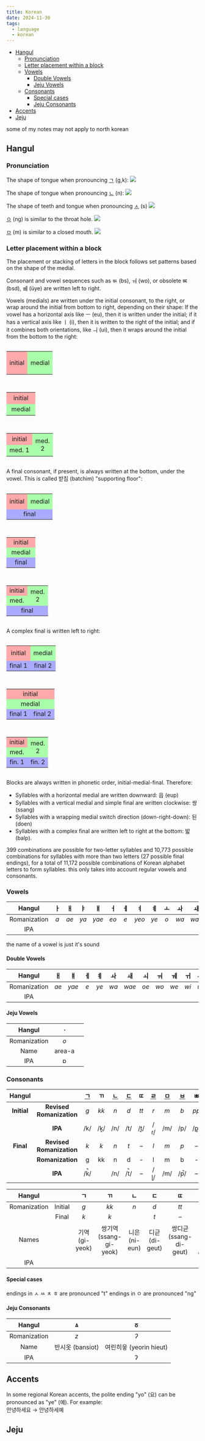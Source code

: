```yaml
---
title: Korean
date: 2024-11-30
tags:
  - language
  - korean
---
```


- [Hangul](#hangul)
  - [Pronunciation](#pronunciation)
  - [Letter placement within a block](#letter-placement-within-a-block)
  - [Vowels](#vowels)
    - [Double Vowels](#double-vowels)
    - [Jeju Vowels](#jeju-vowels)
  - [Consonants](#consonants)
    - [Special cases](#special-cases)
    - [Jeju Consonants](#jeju-consonants)
- [Accents](#accents)
- [Jeju](#jeju)

some of my notes may not apply to north korean

## Hangul

### Pronunciation

The shape of tongue when pronouncing [ㄱ](https://en.wikipedia.org/wiki/%E3%84%B1 "ㄱ") (g,k):
![](/misc/media/ㄱ.png)

The shape of tongue when pronouncing [ㄴ](https://en.wikipedia.org/wiki/%E3%84%B4 "ㄴ") (n):
![](/misc/media/ㄴ.png)

The shape of teeth and tongue when pronouncing [ㅅ](https://en.wikipedia.org/wiki/%E3%85%85 "ㅅ") (s)
![](/misc/media/ㅅ.png)

[ㅇ](https://en.wikipedia.org/wiki/%E3%85%87 "ㅇ") (ng) is similar to the throat hole.
![](/misc/media/ㅇ.png)

[ㅁ](https://en.wikipedia.org/wiki/%E3%85%81 "ㅁ") (m) is similar to a closed mouth.
![](/misc/media/ㅁ.png)

### Letter placement within a block

The placement or stacking of letters in the block follows set patterns based on the shape of the medial.

Consonant and vowel sequences such as ㅄ (bs), ㅝ (wo), or obsolete ㅵ (bsd), ㆋ (üye) are written left to right.

Vowels (medials) are written under the initial consonant, to the right, or wrap around the initial from bottom to right, depending on their shape: If the vowel has a horizontal axis like ㅡ (eu), then it is written under the initial; if it has a vertical axis like ㅣ (i), then it is written to the right of the initial; and if it combines both orientations, like ㅢ (ui), then it wraps around the initial from the bottom to the right:

<div style="display:flex; gap:1em; flex-wrap:wrap;">

<table style="border-collapse:collapse; text-align:center;">
<tr>
<td style="width:30px; background:#faa; height:60px;">initial</td>
<td style="background:#afa; width:30px;">medial</td>
</tr>
</table>

<table style="border-collapse:collapse; text-align:center;">
<tr>
<td style="width:60px; background:#faa; height:30px;">initial</td>
</tr>
<tr>
<td style="background:#afa; height:30px;">medial</td>
</tr>
</table>

<table style="border-collapse:collapse; text-align:center;">
<tr>
<td style="width:30px; background:#faa; height:30px;">initial</td>
<td style="background:#afa; width:30px;" rowspan="2">med.<br />2</td>
</tr>
<tr>
<td style="background:#afa; height:30px;">med.&nbsp;1</td>
</tr>
</table>

</div>

A final consonant, if present, is always written at the bottom, under the vowel. This is called 받침 (batchim) "supporting floor":

<div style="display:flex; gap:1em; flex-wrap:wrap;">

<table style="border-collapse:collapse; text-align:center;">
<tr>
<td style="width:30px; background:#faa; height:40px;">initial</td>
<td style="background:#afa; width:30px;">medial</td>
</tr>
<tr>
<td style="background:#aaf; height:20px;" colspan="2">final</td>
</tr>
</table>

<table style="border-collapse:collapse; text-align:center;">
<tr>
<td style="width:60px; background:#faa; height:20px;">initial</td>
</tr>
<tr>
<td style="background:#afa; height:20px;">medial</td>
</tr>
<tr>
<td style="background:#aaf; height:20px;">final</td>
</tr>
</table>

<table style="border-collapse:collapse; text-align:center;">
<tr>
<td style="width:30px; background:#faa; height:20px;">initial</td>
<td style="background:#afa; width:30px;" rowspan="2">med.<br />2</td>
</tr>
<tr>
<td style="background:#afa; height:20px;">med.</td>
</tr>
<tr>
<td style="background:#aaf; height:20px;" colspan="2">final</td>
</tr>
</table>

</div>

A complex final is written left to right:

<div style="display:flex; gap:1em; flex-wrap:wrap;">

<table style="border-collapse:collapse; text-align:center;">
<tr>
<td style="background:#faa; height:40px;">initial</td>
<td style="background:#afa;" colspan="2">medial</td>
</tr>
<tr style="text-align:center; background:#aaf;">
<td colspan="2" style="height:20px;">final 1</td>
<td>final 2</td>
</tr>
</table>

<table style="border-collapse:collapse; text-align:center;">
<tr>
<td colspan="2" style="background:#faa; width:60px; height:20px;">initial</td>
</tr>
<tr>
<td style="background:#afa; height:20px;" colspan="2">medial</td>
</tr>
<tr style="text-align:center; background:#aaf;">
<td style="height:20px;">final 1</td>
<td>final 2</td>
</tr>
</table>

<table style="border-collapse:collapse; text-align:center;">
<tr>
<td style="width:30px; background:#faa; height:20px;">initial</td>
<td style="background:#afa; width:30px;" colspan="2" rowspan="2">med.<br />2</td>
</tr>
<tr>
<td style="background:#afa; height:20px;">med.</td>
</tr>
<tr style="text-align:center; background:#aaf;">
<td colspan="2" style="height:20px;">fin. 1</td>
<td>fin. 2</td>
</tr>
</table>

</div>

Blocks are always written in phonetic order, initial-medial-final. Therefore:

* Syllables with a horizontal medial are written downward: 읍 (eup)
* Syllables with a vertical medial and simple final are written clockwise: 쌍 (ssang)
* Syllables with a wrapping medial switch direction (down-right-down): 된 (doen)
* Syllables with a complex final are written left to right at the bottom: 밟 (balp).

399 combinations are possible for two-letter syllables and 10,773 possible combinations for syllables with more than two letters (27 possible final endings), for a total of 11,172 possible combinations of Korean alphabet letters to form syllables.
this only takes into account regular vowels and consonants.

### Vowels

|    Hangul    |  ㅏ   |  ㅐ   |  ㅑ   |  ㅒ   |  ㅓ   |  ㅔ   |  ㅕ   |  ㅖ   |  ㅗ   |  ㅘ   |  ㅙ   |  ㅚ   |  ㅛ   |  ㅜ   |  ㅝ   |  ㅞ   |  ㅟ   |  ㅠ   |  ㅡ   |  ㅢ   |  ㅣ   |
| :----------: | :---: | :---: | :---: | :---: | :---: | :---: | :---: | :---: | :---: | :---: | :---: | :---: | :---: | :---: | :---: | :---: | :---: | :---: | :---: | :---: | :---: |
| Romanization |  _a_  | _ae_  | _ya_  | _yae_ | _eo_  |  _e_  | _yeo_ | _ye_  |  _o_  | _wa_  | _wae_ | _oe_  | _yo_  |  _u_  | _wo_  | _we_  | _wi_  | _yu_  | _eu_  | _ui_  |  _i_  |
|     IPA      |       |       |       |       |       |       |       |       |       |       |       |       |       |       |       |       |       |       |       |       |       |

the name of a vowel is just it's sound

#### Double Vowels

|    Hangul    |  ㅐ   |  ㅒ   |  ㅔ   |  ㅖ   |  ㅘ   |  ㅙ   |  ㅚ   |  ㅝ   |  ㅞ   |  ㅟ   |  ㅢ   |
| :----------: | :---: | :---: | :---: | :---: | :---: | :---: | :---: | :---: | :---: | :---: | :---: |
| Romanization | _ae_  | _yae_ |  _e_  | _ye_  | _wa_  | _wae_ | _oe_  | _wo_  | _we_  | _wi_  | _ui_  |
|     IPA      |       |       |       |       |       |       |       |       |       |       |       |

#### Jeju Vowels

|    Hangul    |   ㆍ   |       |
| :----------: | :----: | :---: |
| Romanization |  _o_   |       |
|     Name     | area-a |       |
|     IPA      |   ɒ    |       |

### Consonants

| **Hangul**  |                          | [ㄱ](https://en.wikipedia.org/wiki/%E3%84%B1 "ㄱ") |  ㄲ   | [ㄴ](https://en.wikipedia.org/wiki/%E3%84%B4 "ㄴ") | [ㄷ](https://en.wikipedia.org/wiki/%E3%84%B7 "ㄷ") |  ㄸ   | [ㄹ](https://en.wikipedia.org/wiki/%E3%84%B9 "ㄹ") | [ㅁ](https://en.wikipedia.org/wiki/%E3%85%81 "ㅁ") | [ㅂ](https://en.wikipedia.org/wiki/%E3%85%82 "ㅂ") |  ㅃ   | [ㅅ](https://en.wikipedia.org/wiki/%E3%85%85 "ㅅ") |  ㅆ   | [ㅇ](https://en.wikipedia.org/wiki/%E3%85%87 "ㅇ") | [ㅈ](https://en.wikipedia.org/wiki/%E3%85%88 "ㅈ") |  ㅉ   | [ㅊ](https://en.wikipedia.org/wiki/%E3%85%8A "ㅊ") | [ㅋ](https://en.wikipedia.org/wiki/%E3%85%8B "ㅋ") | [ㅌ](https://en.wikipedia.org/wiki/%E3%85%8C "ㅌ") | [ㅍ](https://en.wikipedia.org/wiki/%E3%85%8D "ㅍ") | [ㅎ](https://en.wikipedia.org/wiki/%E3%85%8E "ㅎ") |
| :---------: | :----------------------: | :------------------------------------------------: | :---: | :------------------------------------------------: | :------------------------------------------------: | :---: | :------------------------------------------------: | :------------------------------------------------: | :------------------------------------------------: | :---: | :------------------------------------------------: | :---: | :------------------------------------------------: | :------------------------------------------------: | :---: | :------------------------------------------------: | :------------------------------------------------: | :------------------------------------------------: | :------------------------------------------------: | :------------------------------------------------: |
| **Initial** | **Revised Romanization** |                        _g_                         | _kk_  |                        _n_                         |                        _d_                         | _tt_  |                        _r_                         |                        _m_                         |                        _b_                         | _pp_  |                        _s_                         | _ss_  |                                                    |                        _j_                         | _jj_  |                        _ch_                        |                        _k_                         |                        _t_                         |                        _p_                         |                        _h_                         |
|             |         **IPA**          |                        /k/                         |  /k͈/  |                        /n/                         |                        /t/                         |  /t͈/  |                        /ɾ/                         |                        /m/                         |                        /p/                         |  /p͈/  |                        /s/                         |  /s͈/  |                       silent                       |                        /t͡ɕ/                        | /t͈͡ɕ͈/  |                       /t͡ɕʰ/                        |                        /kʰ/                        |                        /tʰ/                        |                        /pʰ/                        |                        /h/                         |
|  **Final**  | **Revised Romanization** |                        _k_                         |  _k_  |                        _n_                         |                        _t_                         |   –   |                        _l_                         |                        _m_                         |                        _p_                         |   –   |                        _t_                         |  _t_  |                        _ng_                        |                        _t_                         |   –   |                        _t_                         |                        _k_                         |                        _t_                         |                        _p_                         |                        _t_                         |
|             |     **Romanization**     |                         g                          |  kk   |                         n                          |                         d                          |   -   |                         l                          |                         m                          |                         b                          |   -   |                         s                          |  ss   |                         ng                         |                         j                          |   -   |                         ch                         |                         k                          |                         t                          |                         p                          |                         h                          |
|             |         **IPA**          |                        /k̚/                         |       |                        /n/                         |                        /t̚/                         |  _–_  |                        /ɭ/                         |                        /m/                         |                        /p̚/                         |   –   |                        /t̚/                         |       |                        /ŋ/                         |                        /t̚/                         |  _–_  |                        /t̚/                         |                        /k̚/                         |                        /t̚/                         |                        /p̚/                         |                        /t̚/                         |


|    Hangul    |         |       ㄱ       |           ㄲ           |      ㄴ       |       ㄷ       |           ㄸ           |      ㄹ       |      ㅁ       |      ㅂ       |          ㅃ           |      ㅅ      |          ㅆ          |      ㅇ       |      ㅈ       |          ㅉ           |       ㅊ       |      ㅋ       |      ㅌ       |      ㅍ       |      ㅎ       |
| :----------: | :-----: | :------------: | :--------------------: | :-----------: | :------------: | :--------------------: | :-----------: | :-----------: | :-----------: | :-------------------: | :----------: | :------------------: | :-----------: | :-----------: | :-------------------: | :------------: | :-----------: | :-----------: | :-----------: | :-----------: |
| Romanization | Initial |      _g_       |          _kk_          |      _n_      |      _d_       |          _tt_          |      _r_      |      _m_      |      _b_      |         _pp_          |     _s_      |         _ss_         |       –       |      _j_      |         _jj_          |      _ch_      |      _k_      |      _t_      |      _p_      |      _h_      |
|              |  Final  |      _k_       |          _k_           |               |      _t_       |           –            |      _l_      |               |      _p_      |           –           |     _t_      |         _t_          |     _ng_      |      _t_      |           –           |      _t_       |               |               |               |      _t_      |
|    Names     |         | 기역 (gi-yeok) | 쌍기역 (ssang-gi-yeok) | 니은 (ni-eun) | 디귿 (di-geut) | 쌍디귿 (ssang-di-geut) | 리을 (ri-eul) | 미음 (mi-eum) | 비읍 (bi-eup) | 쌍비읍 (ssang-bi-eup) | 시옷 (si-ot) | 쌍시옷 (ssang-si-ot) | 이응 (i-eung) | 지읒 (ji-eut) | 쌍지읒 (ssang-ji-eut) | 치읓 (chi-eut) | 키읔 (ki-eut) | 티읕 (ti-eut) | 피읖 (pi-eut) | 히읗 (hi-eut) |
|     IPA      |         |                |                        |               |                |                        |               |               |               |                       |              |                      |               |               |                       |                |               |               |               |               |

#### Special cases

endings in ㅅ ㅆ ㅊ ㅎ are pronounced "t"
endings in ㅇ are pronounced "ng"

#### Jeju Consonants

|    Hangul    |        ㅿ        |           ㆆ            |
| :----------: | :--------------: | :---------------------: |
| Romanization |       _z_        |           _ʔ_           |
|     Name     | 반시옷 (bansiot) | 여린히읗 (yeorin hieut) |
|     IPA      |                  |            ʔ            |

## Accents

In some regional Korean accents, the polite ending "yo" (요) can be pronounced as "ye" (예). For example: \
안녕하세요 → 안녕하세예

## Jeju
